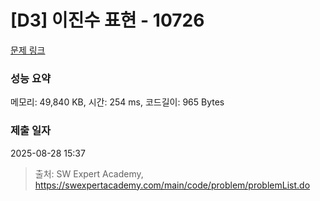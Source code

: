 # [D3] 이진수 표현 - 10726 

[문제 링크](https://swexpertacademy.com/main/code/problem/problemDetail.do?contestProbId=AXRSXf_a9qsDFAXS) 

### 성능 요약

메모리: 49,840 KB, 시간: 254 ms, 코드길이: 965 Bytes

### 제출 일자

2025-08-28 15:37



> 출처: SW Expert Academy, https://swexpertacademy.com/main/code/problem/problemList.do